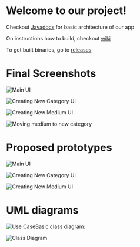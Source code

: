 # Welcome to our project!

Checkout [Javadocs](documentation.html) for basic architecture of our app

On instructions how to build, checkout [wiki](https://github.com/misostc/PB138-video-cartotheque/wiki/How-to-build)

To get built binaries, go to [releases](https://github.com/misostc/PB138-video-cartotheque/releases)

# Final Screenshots


![Main UI](images/screenshot/main.png)

![Creating New Category UI](images/screenshot/category.png)

![Creating New Medium UI](images/screenshot/medium.png)

![Moving medium to new category](images/screenshot/move.png)


# Proposed prototypes

![Main UI](images/main-window.png)

![Creating New Category UI](images/create-category-window.png)

![Creating New Medium UI](images/create-medium-window.png)

# UML diagrams

![Use Case](images/Cartotheque-UseCase.png)Basic class diagram:

![Class Diagram](images/class-diagram.png)
